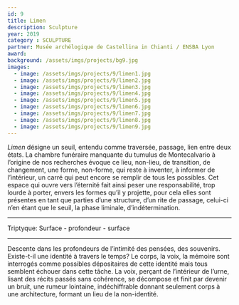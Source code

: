 ```yaml
---
id: 9
title: Limen
description: Sculpture
year: 2019
category : SCULPTURE
partner: Musée archélogique de Castellina in Chianti / ENSBA Lyon
award:
background: /assets/imgs/projects/bg9.jpg
images:
  - image: /assets/imgs/projects/9/limen1.jpg
  - image: /assets/imgs/projects/9/limen2.jpg
  - image: /assets/imgs/projects/9/limen3.jpg
  - image: /assets/imgs/projects/9/limen4.jpg
  - image: /assets/imgs/projects/9/limen5.jpg
  - image: /assets/imgs/projects/9/limen6.jpg
  - image: /assets/imgs/projects/9/limen7.jpg
  - image: /assets/imgs/projects/9/limen8.jpg
  - image: /assets/imgs/projects/9/limen9.jpg
---
```

*Limen* désigne un seuil, entendu comme traversée, passage, lien entre deux états.
La chambre funéraire manquante du tumulus de Montecalvario à l’origine de nos recherches évoque ce lieu, non-lieu, de transition, de changement, une forme, non-forme, qui reste à inventer, à informer de l’intérieur, un carré qui peut encore se remplir de tous les possibles.
Cet espace qui ouvre vers l’éternité fait ainsi peser une responsabilité, trop lourde à porter, envers les formes qu’il y projette, pour cela elles sont présentes en tant que parties d’une structure, d’un rite de passage, celui-ci n’en étant que le seuil, la phase liminale, d’indétermination.

---

Triptyque:
Surface - profondeur - surface

---

Descente dans les profondeurs de l’intimité des pensées, des souvenirs.
Existe-t-il une identité à travers le temps?
Le corps, la voix, la mémoire sont interrogés comme possibles dépositaires de cette identité mais tous semblent échouer dans cette tâche.
La voix, perçant de l’intérieur de l’urne, lisant des récits passés sans cohérence, se décompose et finit par devenir un bruit, une rumeur lointaine, indéchiffrable donnant seulement corps à une architecture, formant un lieu de la non-identité.
